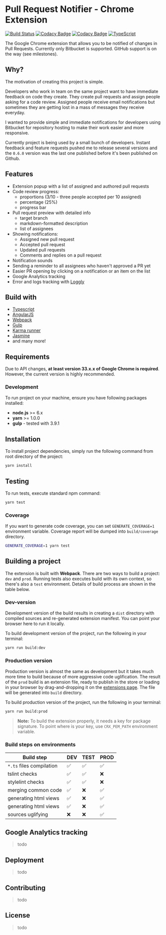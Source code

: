 # Pull Request Notifier - Chrome Extension

[![Build Status](https://travis-ci.org/eps90/pull-request-notifier.svg?branch=pull-request-notifier-9)](https://travis-ci.org/eps90/pull-request-notifier)
[![Codacy Badge](https://api.codacy.com/project/badge/Grade/1721a07572614288b17dbd034213ad32)](https://www.codacy.com/app/eps90/pull-request-notifier?utm_source=github.com&amp;utm_medium=referral&amp;utm_content=eps90/pull-request-notifier&amp;utm_campaign=Badge_Grade)
[![Codacy Badge](https://api.codacy.com/project/badge/Coverage/1721a07572614288b17dbd034213ad32)](https://www.codacy.com/app/eps90/pull-request-notifier?utm_source=github.com&utm_medium=referral&utm_content=eps90/pull-request-notifier&utm_campaign=Badge_Coverage)
[![TypeScript](https://badges.frapsoft.com/typescript/code/typescript.png?v=101)](https://github.com/ellerbrock/typescript-badges/)

The Google Chrome extension that allows you to be notified of changes in Pull Requests.
Currently only Bitbucket is supported. GitHub support is on the way (see milestones).

## Why?

The motivation of creating this project is simple. 

Developers who work in team on the same project
want to have immediate feedback on code they create. They create pull requests and assign people
asking for a code review. Assigned people receive email notifications but sometimes they 
are getting lost in a mass of messages they receive everyday.

I wanted to provide simple and immediate notifications for developers using Bitbucket for repository 
hosting to make their work easier and more responsive.

Currently project is being used by a small bunch of developers. 
Instant feedback and feature requests pushed me to release several versions
and the `0.6.0` version was the last one published before it's been published
on Github.

## Features

* Extension popup with a list of assigned and authored pull requests
* Code review progress:
	* proportions (3/10 - three people accepted per 10 assigned)
	* percentage (25%)
	* progress bar
* Pull request preview with detailed info
	* target branch
	* markdown-formatted description
	* list of assignees
* Showing notifications:
	* Assigned new pull request
	* Accepted pull request
	* Updated pull requests
	* Comments and replies on a pull request
* Notification sounds
* Sending a reminder to all assignees who haven't approved a PR yet
* Easier PR opening by clicking on a notification or an item on the list
* Google Analytics tracking
* Error and logs tracking with [Loggly](https://www.loggly.com/)

## Build with

* [Typescript](https://www.typescriptlang.org/)
* [AngularJS](https://angularjs.org/)
* [Webpack](https://webpack.js.org/)
* [Gulp](https://gulpjs.com/)
* [Karma runner](http://karma-runner.github.io/)
* [Jasmine](https://jasmine.github.io/)
* and many more!

## Requirements

Due to API changes, **at least version 33.x.x of Google Chrome is required**. 
However, the current version is highly recommended. 

### Development

To run project on your machine, ensure you have following packages installed:

* **node.js** >= 6.x
* **yarn** >= 1.0.0
* **gulp** - tested with 3.9.1

## Installation

To install project dependencies, simply run the following command from root directory of the project:
 
```bash
yarn install
```

## Testing
To run tests, execute standard npm command:

```bash
yarn test
```

### Coverage

If you want to generate code coverage, you can set `GENERATE_COVERAGE=1` environment variable.
Coverage report will be dumped into `build/coverage` directory.

```bash
GENERATE_COVERAGE=1 yarn test
```

## Building a project

The extension is built with **Webpack**. There are two ways to build a project: `dev` and `prod`. 
Running tests also executes build with its own context, so there's also a `test` environment.
Details of build process are shown in the table below.

### Dev-version

Development version of the build results in creating a `dist` directory 
with compiled sources and re-generated extension manifest. You can point your browser
here to run it locally.

To build development version of the project, run the following in your terminal: 

```bash
yarn run build:dev
``` 

### Production version

Production version is almost the same as development but it takes much more time to build
because of more aggressive code uglification. The result of the `prod` build is an extension file,
ready to publish in the store or loading in your browser by drag-and-dropping it on the
[extensions page](chrome://extensions). The file will be generated into `build` directory.

To build production version of the project, run the following in your terminal:

```bash
yarn run build:prod
```

> **Note:** To build the extension properly, it needs a key for package signature.
> To point where is your key, use `CRX_PEM_PATH` environment variable.  

### Build steps on environments

| Build step | DEV | TEST | PROD |
| --- | --- | --- | --- |
| `*.ts` files compilation | :white_check_mark: | :white_check_mark: | :white_check_mark: |
| tslint checks | :white_check_mark: | :white_check_mark: | :x: |
| stylelint checks | :white_check_mark: | :white_check_mark: | :x: |
| merging common code | :white_check_mark: | :x: | :white_check_mark: |
| generating html views | :white_check_mark: | :x: | :white_check_mark: |
| generating html views | :white_check_mark: | :x: | :white_check_mark: |
| sources uglifying | :x: | :x: | :white_check_mark: |

## Google Analytics tracking

 > todo

## Deployment

 > todo

## Contributing
 
 > todo

## License

 > todo
